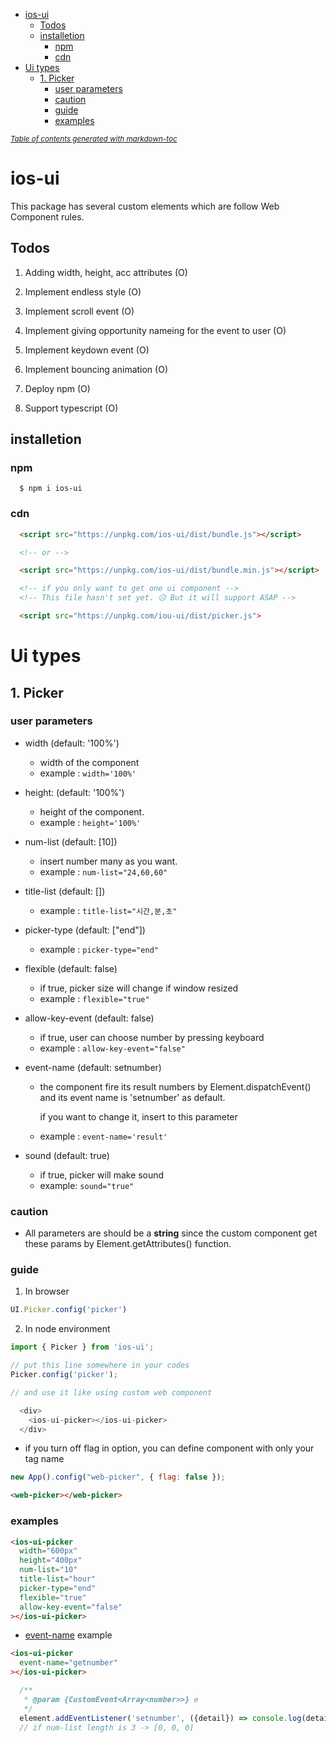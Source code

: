 - [ios-ui](#ios-ui)
  * [Todos](#todos)
  * [installetion](#installetion)
    + [npm](#npm)
    + [cdn](#cdn)
- [Ui types](#ui-types)
  * [1. Picker](#1-picker)
    + [user parameters](#user-parameters)
    + [caution](#caution)
    + [guide](#guide)
    + [examples](#examples)

<small><i><a href='http://ecotrust-canada.github.io/markdown-toc/'>Table of contents generated with markdown-toc</a></i></small>



# ios-ui

This package has several custom elements which are follow Web Component rules.

## Todos

1. Adding width, height, acc attributes (O)

2. Implement endless style (O)

3. Implement scroll event (O)

4. Implement giving opportunity nameing for the event to user (O)

5. Implement keydown event (O)

6. Implement bouncing animation (O)

7. Deploy npm (O)

8. Support typescript (O)


## installetion

### npm

```shell
  $ npm i ios-ui
```

### cdn

```html
  <script src="https://unpkg.com/ios-ui/dist/bundle.js"></script>

  <!-- or -->

  <script src="https://unpkg.com/ios-ui/dist/bundle.min.js"></script>

  <!-- if you only want to get one ui component -->
  <!-- This file hasn't set yet. 😥 But it will support ASAP -->

  <script src="https://unpkg.com/iou-ui/dist/picker.js">
```

# Ui types

## 1. Picker

### user parameters

- width (default: '100%')
  
  * width of the component
  * example : ```width='100%'```

- height: (default: '100%')

  * height of the component. 
  * example : ```height='100%'```

- num-list (default: [10])

  * insert number many as you want.
  * example : ```num-list="24,60,60"```

- title-list (default: [])

  * example : ```title-list="시간,분,초"```

- picker-type (default: ["end"])

  * example : ```picker-type="end"```

- flexible (default: false)

  * if true, picker size will change if window resized
  * example : ```flexible="true"```

- allow-key-event (default: false)

  * if true, user can choose number by pressing keyboard
  * example : ```allow-key-event="false"```

- event-name (default: setnumber)

  * the component fire its result numbers by Element.dispatchEvent() and its event name is 'setnumber' as default.

    if you want to change it, insert to this parameter

  * example : ```event-name='result'```

- sound (default: true)

  * if true, picker will make sound
  * example: ```sound="true"```

### caution

* All parameters are should be a **string** since the custom component get these params by Element.getAttributes() function.


### guide
1. In browser

```js
UI.Picker.config('picker')
```

2. In node environment

```js
import { Picker } from 'ios-ui';

// put this line somewhere in your codes
Picker.config('picker');

// and use it like using custom web component

  <div>
    <ios-ui-picker></ios-ui-picker>
  </div>
```

  * if you turn off flag in option, you can define component with only your tag name

  ```js
  new App().config("web-picker", { flag: false });
  ```
  
  ```html
  <web-picker></web-picker>
  ```

### examples

```html
<ios-ui-picker
  width="600px"
  height="400px"
  num-list="10"
  title-list="hour"
  picker-type="end"
  flexible="true"
  allow-key-event="false"
></ios-ui-picker>
```

* [event-name](#event-name) example

```html
<ios-ui-picker
  event-name="getnumber"
></ios-ui-picker>
```

```js
  /**
   * @param {CustomEvent<Array<number>>} e
   */
  element.addEventListener('setnumber', ({detail}) => console.log(detail));
  // if num-list length is 3 -> [0, 0, 0]
```